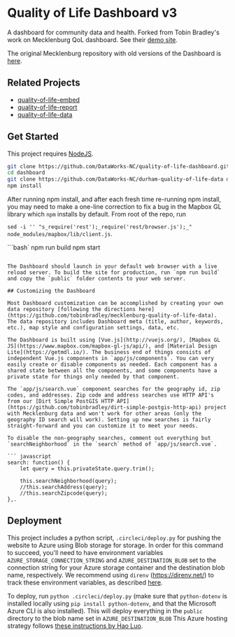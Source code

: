 # Quality of Life Dashboard v3

A dashboard for community data and health. Forked from Tobin Bradley's work on Mecklenburg QoL dashboard. See their [demo site](http://mcmap.org/qol-dev).

The original Mecklenburg repository with old versions of the Dashboard is [here](https://github.com/tobinbradley/Mecklenburg-County-Quality-of-Life-Dashboard).

## Related Projects

*   [quality-of-life-embed](https://github.com/tobinbradley/quality-of-life-embed)
*   [quality-of-life-report](https://github.com/tobinbradley/quality-of-life-report)
*   [quality-of-life-data](https://github.com/DataWorks-NC/durham-quality-of-life-data)

## Get Started

This project requires [NodeJS](https://nodejs.org).

``` bash
git clone https://github.com/DataWorks-NC/quality-of-life-dashboard.git dashboard
cd dashboard
git clone https://github.com/DataWorks-NC/durham-quality-of-life-data data
npm install
```

After running npm install, and after each fresh time re-running npm install, you may need to make a one-line correction to fix a bug in the Mapbox GL library which `npm` installs by default. From root of the repo, run

`sed -i '' "s_require('rest');_require('rest/browser.js');_" node_modules/mapbox/lib/client.js`.

```bash`
npm run build
npm start
```

The Dashboard should launch in your default web browser with a live reload server. To build the site for production, run `npm run build` and copy the `public` folder contents to your web server.

## Customizing the Dashboard

Most Dashboard customization can be accomplished by creating your own data repository [following the directions here](https://github.com/tobinbradley/mecklenburg-quality-of-life-data). The data repository includes Dashboard meta (title, author, keywords, etc.), map style and configuration settings, data, etc.

The Dashboard is built using [Vue.js](http://vuejs.org/), [Mapbox GL JS](https://www.mapbox.com/mapbox-gl-js/api/), and [Material Design Lite](https://getmdl.io/). The business end of things consists of independent Vue.js components in `app/js/components`. You can very easily create or disable components as needed. Each component has a shared state between all the components, and some components have a private state for things only needed by that component.

The `app/js/search.vue` component searches for the geography id, zip codes, and addresses. Zip code and address searches use HTTP API's from our [Dirt Simple PostGIS HTTP API](https://github.com/tobinbradley/dirt-simple-postgis-http-api) project with Mecklenburg data and won't work for other areas (only the geography ID search will work). Setting up new searches is fairly straight-forward and you can customize it to meet your needs.

To disable the non-geography searches, comment out everything but `searchNeighborhood` in the `search` method of `app/js/search.vue`.

``` javascript
search: function() {
    let query = this.privateState.query.trim();

    this.searchNeighborhood(query);
    //this.searchAddress(query);
    //this.searchZipcode(query);
},.
```

## Deployment

This project includes a python script, `.circleci/deploy.py` for pushing the website to Azure using Blob storage for storage.
In order for this command to succeed, you'll need to have environment variables `AZURE_STORAGE_CONNECTION_STRING` and `AZURE_DESTINATION_BLOB` set to the connection string for your Azure storage container and the destination blob name, respectively. We recommend using `direnv` (https://direnv.net/) to track
these environment variables, as described [here](https://www.taos.com/using-multiple-accounts-aws-cli-direnv/).

To deploy, run `python .circleci/deploy.py` (make sure that `python-dotenv` is installed locally using `pip install python-dotenv`, and that the Microsoft Azure CLI is also installed). This will deploy everything in the `public` directory to the blob name set in `AZURE_DESTINATION_BLOB` This Azure hosting strategy follows [these instructions by Hao Luo](https://blog.lifeishao.com/2017/05/24/serving-your-static-sites-with-azure-blob-and-cdn).
